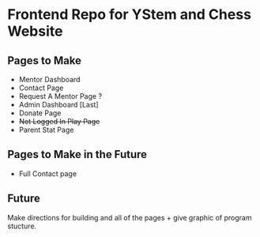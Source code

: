 # Frontend Repo for YStem and Chess Website
## Pages to Make
- Mentor Dashboard
- Contact Page
- Request A Mentor Page ?
- Admin Dashboard [Last]
- Donate Page
- ~~Not Logged In Play Page~~
- Parent Stat Page

## Pages to Make in the Future
- Full Contact page


## Future
Make directions for building and all of the pages + give graphic of program stucture.
